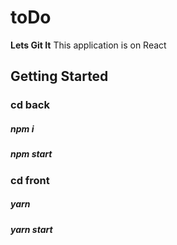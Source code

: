 # toDo

**Lets Git It** This application is on React

## Getting Started

###  cd back

##### npm i

##### npm start


### cd front 

##### yarn

##### yarn start
